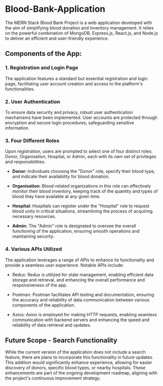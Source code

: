# Blood-Bank-Application

The MERN Stack Blood Bank Project is a web application developed with the aim of simplifying blood donation and inventory management. It relies on the powerful combination of MongoDB, Express.js, React.js, and Node.js to deliver an efficient and user-friendly experience.

## Components of the App:

### 1. Registration and Login Page

The application features a standard but essential registration and login page, facilitating user account creation and access to the platform's functionalities.

### 2. User Authentication

To ensure data security and privacy, robust user authentication mechanisms have been implemented. User accounts are protected through encryption and secure login procedures, safeguarding sensitive information.

### 3. Four Different Roles

Upon registration, users are prompted to select one of four distinct roles: Donor, Organisation, Hospital, or Admin, each with its own set of privileges and responsibilities.

- **Donor:** Individuals choosing the "Donor" role, specify their blood type, and indicate their availability for blood donation.

- **Organisation:** Blood-related organizations in this role can effectively monitor their blood inventory, keeping track of the quantity and types of blood they have available at any given time.

- **Hospital:** Hospitals can register under the "Hospital" role to request blood units in critical situations, streamlining the process of acquiring necessary resources.

- **Admin:** The "Admin" role is designated to oversee the overall functioning of the application, ensuring smooth operations and maintaining security.

### 4. Various APIs Utilized

The application leverages a range of APIs to enhance its functionality and provide a seamless user experience. Notable APIs include:

- Redux: Redux is utilized for state management, enabling efficient data storage and retrieval, and enhancing the overall performance and responsiveness of the app.

- Postman: Postman facilitates API testing and documentation, ensuring the accuracy and reliability of data communication between various components of the application.

- Axios: Axios is employed for making HTTP requests, enabling seamless communication with backend servers and enhancing the speed and reliability of data retrieval and updates.

## Future Scope - Search Functionality

While the current version of the application does not include a search feature, there are plans to incorporate this functionality in future updates. This addition would significantly enhance experience, allowing for easier discovery of donors, specific blood types, or nearby hospitals. These enhancements are part of the ongoing development roadmap, aligning with the project's continuous improvement strategy.
